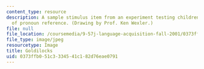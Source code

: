 ```yaml
---
content_type: resource
description: A sample stimulus item from an experiment testing children's knowledge
  of pronoun reference. (Drawing by Prof. Ken Wexler.)
file: null
file_location: /coursemedia/9-57j-language-acquisition-fall-2001/0373ffb051c3334541c182d76eae0791_9-57f01.jpg
file_type: image/jpeg
resourcetype: Image
title: Goldilocks
uid: 0373ffb0-51c3-3345-41c1-82d76eae0791
---
```

